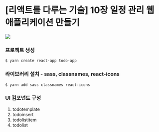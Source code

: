 # [리액트를 다루는 기술] 10장 일정 관리 웹 애플리케이션 만들기

![](https://velog.velcdn.com/images/fzerome240/post/01c50ac7-9a74-4586-825d-e29e98398320/image.png)
### 프로젝트 생성
```
$ yarn create react-app todo-app
```

### 라이브러리 설치 - sass, classnames, react-icons
```
$ yarn add sass classnames react-icons
```

### UI 컴포넌트 구성
1. todotemplate
2. todoinsert
3. todolistitem
4. todolist

